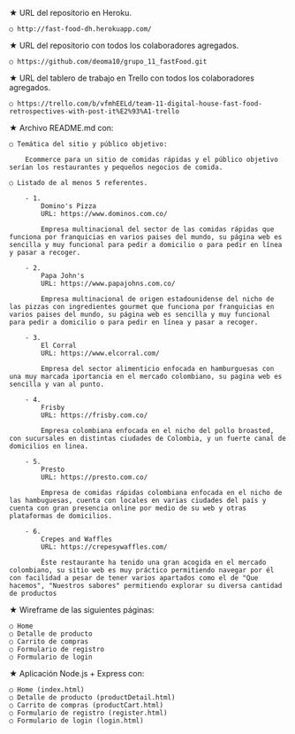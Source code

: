 
★ URL del repositorio en Heroku.

    ○ http://fast-food-dh.herokuapp.com/
    
★ URL del repositorio con todos los colaboradores agregados.

    ○ https://github.com/deoma10/grupo_11_fastFood.git

★ URL del tablero de trabajo en Trello con todos los colaboradores agregados.

    ○ https://trello.com/b/vfmhEELd/team-11-digital-house-fast-food-retrospectives-with-post-it%E2%93%A1-trello

★ Archivo README.md con:

    ○ Temática del sitio y público objetivo:

        Ecommerce para un sitio de comidas rápidas y el público objetivo serían los restaurantes y pequeños negocios de comida.

    ○ Listado de al menos 5 referentes.

        - 1.
            Domino's Pizza
            URL: https://www.dominos.com.co/

            Empresa multinacional del sector de las comidas rápidas que funciona por franquicias en varios paises del mundo, su página web es sencilla y muy funcional para pedir a domicilio o para pedir en línea y pasar a recoger.

        - 2.
            Papa John's
            URL: https://www.papajohns.com.co/

            Empresa multinacional de origen estadounidense del nicho de las pizzas con ingredientes gourmet que funciona por franquicias en varios paises del mundo, su página web es sencilla y muy funcional para pedir a domicilio o para pedir en línea y pasar a recoger.

        - 3.
            El Corral
            URL: https://www.elcorral.com/

            Empresa del sector alimenticio enfocada en hamburguesas con una muy marcada iportancia en el mercado colombiano, su pagina web es sencilla y van al punto.

        - 4.
            Frisby
            URL: https://frisby.com.co/

            Empresa colombiana enfocada en el nicho del pollo broasted, con sucursales en distintas ciudades de Colombia, y un fuerte canal de domicilios en linea.

        - 5.
            Presto
            URL: https://presto.com.co/

            Empresa de comidas rápidas colombiana enfocada en el nicho de las hambuguesas, cuenta con locales en varias ciudades del país y cuenta con gran presencia online por medio de su web y otras plataformas de domicilios.

        - 6.
            Crepes and Waffles
            URL: https://crepesywaffles.com/

            Éste restaurante ha tenido una gran acogida en el mercado colombiano, su sitio web es muy práctico permitiendo navegar por él con facilidad a pesar de tener varios apartados como el de "Que hacemos", "Nuestros sabores" permitiendo explorar su diversa cantidad de productos


★ Wireframe de las siguientes páginas:

    ○ Home
    ○ Detalle de producto
    ○ Carrito de compras
    ○ Formulario de registro
    ○ Formulario de login

★ Aplicación Node.js + Express con:

    ○ Home (index.html)
    ○ Detalle de producto (productDetail.html)
    ○ Carrito de compras (productCart.html)
    ○ Formulario de registro (register.html)
    ○ Formulario de login (login.html)

